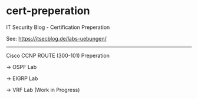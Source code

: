 # cert-preperation
IT Security Blog - Certification Preperation

See: https://itsecblog.de/labs-uebungen/

---

Cisco CCNP ROUTE (300-101) Preperation

-> OSPF Lab

-> EIGRP Lab

-> VRF Lab (Work in Progress)